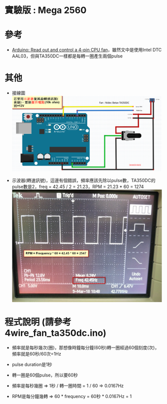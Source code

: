 # 實驗版 : Mega 2560

# 參考
* [Arduino: Read out and control a 4-pin CPU fan](http://www.beefrankly.org/blog/2011/12/21/read-out-4-pin-cpu-fan-speed/)，雖然文中是使用Intel DTC AAL03，但與TA350DC一樣都是每轉一圈產生兩個pulse

# 其他
* 接線圖
    ![alt text](https://raw.githubusercontent.com/JiaMauJian/iot-test/master/DC-Brushless-TA350DC/TA350DC.png)

* 示波器(轉速訊號)，這邊有個錯誤，頻率應該先除以pulse數，TA350DC的pulse數是2，freq = 42.45 / 2 = 21.23，RPM = 21.23 * 60 = 1274
![alt text](https://raw.githubusercontent.com/JiaMauJian/iot-test/master/DC-Brushless-TA350DC/TA350DC%E9%BB%83%E7%B7%9A%E8%BD%89%E9%80%9F%E8%A8%8A%E8%99%9F.jpg)

# 程式說明 (請參考4wire_fan_ta350dc.ino)
* 頻率就是每秒幾次(圈)，那想像時鐘每分鐘(60秒)轉一圈經過60個刻度(次)，頻率就是60秒/60次=1Hz

* pulse duration是1秒

* 轉一圈是60個pulse，所以要60秒

* 頻率是每秒幾圈 => 1秒 / 轉一圈時間 = 1 / 60 => 0.0167Hz

* RPM是每分鐘幾轉 => 60 * frequency = 60秒 * 0.0167Hz = 1
